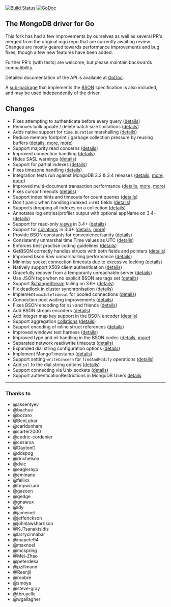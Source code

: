 [![Build Status](https://travis-ci.org/globalsign/mgo.svg?branch=master)](https://travis-ci.org/globalsign/mgo) [![GoDoc](https://godoc.org/github.com/globalsign/mgo?status.svg)](https://godoc.org/github.com/globalsign/mgo)

The MongoDB driver for Go
-------------------------

This fork has had a few improvements by ourselves as well as several PR's merged from the original mgo repo that are currently awaiting review.
Changes are mostly geared towards performance improvements and bug fixes, though a few new features have been added.

Further PR's (with tests) are welcome, but please maintain backwards compatibility.

Detailed documentation of the API is available at
[GoDoc](https://godoc.org/github.com/globalsign/mgo).

A [sub-package](https://godoc.org/github.com/globalsign/mgo/bson) that implements the [BSON](http://bsonspec.org) specification is also included, and may be used independently of the driver.

## Changes
* Fixes attempting to authenticate before every query ([details](https://github.com/go-mgo/mgo/issues/254))
* Removes bulk update / delete batch size limitations ([details](https://github.com/go-mgo/mgo/issues/288))
* Adds native support for `time.Duration` marshalling ([details](https://github.com/go-mgo/mgo/pull/373))
* Reduce memory footprint / garbage collection pressure by reusing buffers ([details](https://github.com/go-mgo/mgo/pull/229), [more](https://github.com/globalsign/mgo/pull/56), [more](https://github.com/globalsign/mgo/pull/199))
* Support majority read concerns ([details](https://github.com/globalsign/mgo/pull/2))
* Improved connection handling ([details](https://github.com/globalsign/mgo/pull/5))
* Hides SASL warnings ([details](https://github.com/globalsign/mgo/pull/7))
* Support for partial indexes ([details](https://github.com/domodwyer/mgo/commit/5efe8eccb028238d93c222828cae4806aeae9f51))
* Fixes timezone handling ([details](https://github.com/go-mgo/mgo/pull/464))
* Integration tests run against MongoDB 3.2 & 3.4 releases ([details](https://github.com/globalsign/mgo/pull/4), [more](https://github.com/globalsign/mgo/pull/24), [more](https://github.com/globalsign/mgo/pull/35))
* Improved multi-document transaction performance ([details](https://github.com/globalsign/mgo/pull/10), [more](https://github.com/globalsign/mgo/pull/11), [more](https://github.com/globalsign/mgo/pull/16))
* Fixes cursor timeouts ([details](https://jira.mongodb.org/browse/SERVER-24899))
* Support index hints and timeouts for count queries ([details](https://github.com/globalsign/mgo/pull/17))
* Don't panic when handling indexed `int64` fields ([details](https://github.com/go-mgo/mgo/issues/475))
* Supports dropping all indexes on a collection ([details](https://github.com/globalsign/mgo/pull/25))
* Annotates log entries/profiler output with optional appName on 3.4+ ([details](https://github.com/globalsign/mgo/pull/28))
* Support for read-only [views](https://docs.mongodb.com/manual/core/views/) in 3.4+ ([details](https://github.com/globalsign/mgo/pull/33))
* Support for [collations](https://docs.mongodb.com/manual/reference/collation/) in 3.4+ ([details](https://github.com/globalsign/mgo/pull/37), [more](https://github.com/globalsign/mgo/pull/166))
* Provide BSON constants for convenience/sanity ([details](https://github.com/globalsign/mgo/pull/41))
* Consistently unmarshal time.Time values as UTC ([details](https://github.com/globalsign/mgo/pull/42))
* Enforces best practise coding guidelines ([details](https://github.com/globalsign/mgo/pull/44))
* GetBSON correctly handles structs with both fields and pointers ([details](https://github.com/globalsign/mgo/pull/40))
* Improved bson.Raw unmarshalling performance ([details](https://github.com/globalsign/mgo/pull/49))
* Minimise socket connection timeouts due to excessive locking ([details](https://github.com/globalsign/mgo/pull/52))
* Natively support X509 client authentication ([details](https://github.com/globalsign/mgo/pull/55))
* Gracefully recover from a temporarily unreachable server ([details](https://github.com/globalsign/mgo/pull/69))
* Use JSON tags when no explicit BSON are tags set ([details](https://github.com/globalsign/mgo/pull/91))
* Support [$changeStream](https://docs.mongodb.com/manual/changeStreams/) tailing on 3.6+ ([details](https://github.com/globalsign/mgo/pull/97))
* Fix deadlock in cluster synchronisation ([details](https://github.com/globalsign/mgo/issues/120))
* Implement `maxIdleTimeout` for pooled connections ([details](https://github.com/globalsign/mgo/pull/116))
* Connection pool waiting improvements ([details](https://github.com/globalsign/mgo/pull/115))
* Fixes BSON encoding for `$in` and friends ([details](https://github.com/globalsign/mgo/pull/128))
* Add BSON stream encoders ([details](https://github.com/globalsign/mgo/pull/127))
* Add integer map key support in the BSON encoder ([details](https://github.com/globalsign/mgo/pull/140)) 
* Support aggregation [collations](https://docs.mongodb.com/manual/reference/collation/) ([details](https://github.com/globalsign/mgo/pull/144))
* Support encoding of inline struct references ([details](https://github.com/globalsign/mgo/pull/146))
* Improved windows test harness ([details](https://github.com/globalsign/mgo/pull/158))
* Improved type and nil handling in the BSON codec ([details](https://github.com/globalsign/mgo/pull/147/files), [more](https://github.com/globalsign/mgo/pull/181))
* Separated network read/write timeouts ([details](https://github.com/globalsign/mgo/pull/161))
* Expanded dial string configuration options ([details](https://github.com/globalsign/mgo/pull/162))
* Implement MongoTimestamp ([details](https://github.com/globalsign/mgo/pull/171))
* Support setting `writeConcern` for `findAndModify` operations ([details](https://github.com/globalsign/mgo/pull/185))
* Add `ssl` to the dial string options ([details](https://github.com/globalsign/mgo/pull/184))
* Support connecting via Unix sockets ([details](https://github.com/globalsign/mgo/pull/129))
* Support authenticationRestrictions in MongoDB Users [details](https://github.com/globalsign/mgo/pull/229/files)

---

### Thanks to
* @aksentyev
* @bachue
* @bozaro
* @BenLubar
* @carldunham
* @carter2000
* @cedric-cordenier
* @cezarsa
* @DaytonG
* @ddspog
* @drichelson
* @dvic
* @eaglerayp
* @eminano
* @feliixx
* @fmpwizard
* @gazoon
* @gedge
* @gnawux
* @idy
* @jameinel
* @jefferickson
* @johnlawsharrison
* @KJTsanaktsidis
* @larrycinnabar
* @mapete94
* @maxnoel
* @mcspring
* @Mei-Zhao
* @peterdeka
* @pzillmann
* @Reenjii
* @roobre
* @smoya
* @steve-gray
* @tbruyelle
* @wgallagher
